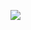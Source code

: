 [![](https://jitpack.io/v/drkhodakarami/JiRegister.svg)](https://jitpack.io/#drkhodakarami/JiRegister)
